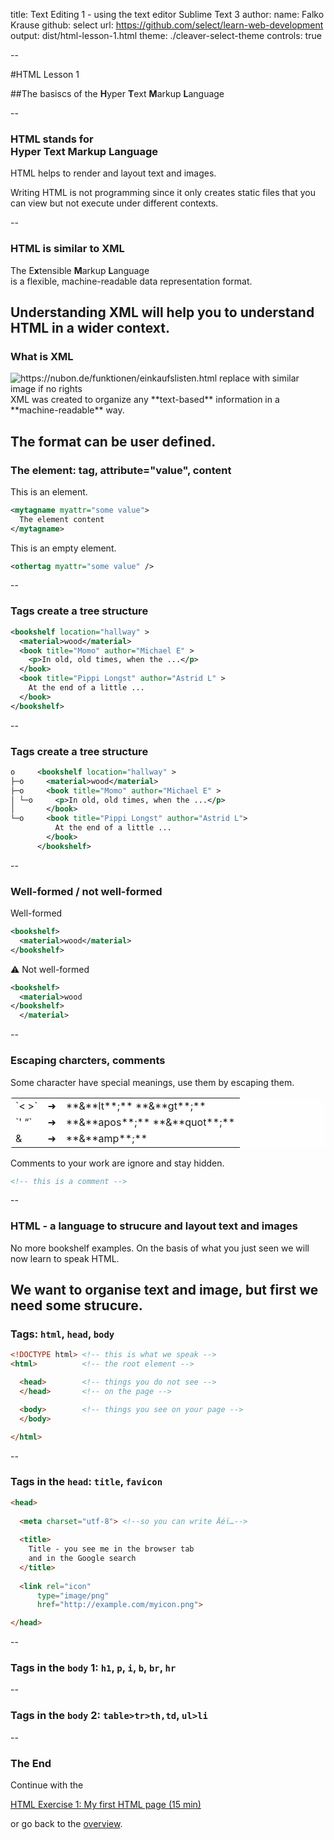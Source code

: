 title: Text Editing 1 - using the text editor Sublime Text 3
author:
  name: Falko Krause
  github: select
  url: https://github.com/select/learn-web-development
output: dist/html-lesson-1.html
theme: ./cleaver-select-theme
controls: true

--
<script src="js-sandbox.js" type="text/javascript" charset="utf-8"></script>
#HTML Lesson 1

##The basiscs of the **H**yper **T**ext **M**arkup **L**anguage

--
### HTML stands for <br>**H**yper **T**ext **M**arkup **L**anguage

HTML helps to render and layout text and images.

Writing HTML is not programming since it only creates static files that you can view but not execute under different contexts.

--
### HTML is similar to XML

The E**x**tensible **M**arkup **L**anguage<br>
is a flexible, machine-readable data representation format.

Understanding XML will help you to understand HTML in a wider context.
--
### What is XML
<img src="einkaufsliste-digital-schreiben.jpg" alt="https://nubon.de/funktionen/einkaufslisten.html replace with similar image if no rights">
XML was created to organize any **text-based** information in a **machine-readable** way.

The format can be **user defined**.
--
### The element: tag, attribute="value", content
This is an element.
```xml
<mytagname myattr="some value">
  The element content
</mytagname>
```
This is an empty element.
```xml
<othertag myattr="some value" />
```

--
### Tags create a tree structure
```xml
<bookshelf location="hallway" >
  <material>wood</material>
  <book title="Momo" author="Michael E" >
    <p>In old, old times, when the ...</p>
  </book>
  <book title="Pippi Longst" author="Astrid L" >
    At the end of a little ...
  </book>
</bookshelf>
```

--
### Tags create a tree structure
```xml
o     <bookshelf location="hallway" >
├─o     <material>wood</material>
├─o     <book title="Momo" author="Michael E" >
│ └─o     <p>In old, old times, when the ...</p>
│       </book>
└─o     <book title="Pippi Longst" author="Astrid L">
          At the end of a little ...
        </book>
      </bookshelf>
```

--
### Well-formed / not well-formed
Well-formed
```xml
<bookshelf>
  <material>wood</material>
</bookshelf>
```
⚠ Not well-formed
```xml
<bookshelf>
  <material>wood
</bookshelf>
  </material>

```
--
### Escaping charcters, comments
Some character have special meanings, use them by escaping them.

<table style="background-color: rgba(255, 255, 255, 0.7); width: 100%; border-radius: 3px">
  <tr>
    <td>`< >`</td>
    <td>➜</td>
    <td>**&amp;**lt**;** **&amp;**gt**;**</td>
  </tr>
    <td>`' “`</td>
    <td>➜</td>
    <td>**&amp;**apos**;** **&amp;**quot**;**</td>
  </tr>
  <tr>
    <td>&amp;</td>
    <td>➜</td>
    <td>**&amp;**amp**;** </td>
  </tr>
</table>

Comments to your work are ignore and stay hidden.
```xml
<!-- this is a comment -->
```

   
--
### HTML - a language to strucure and layout text and images
No more bookshelf examples. On the basis of what you just seen we will now learn to speak HTML.

We want to organise text and image, but first we need some strucure.
--
### Tags: `html`, `head`, `body`
```html
<!DOCTYPE html> <!-- this is what we speak -->
<html>          <!-- the root element -->

  <head>        <!-- things you do not see -->
  </head>       <!-- on the page -->

  <body>        <!-- things you see on your page -->
  </body>

</html>
```
--
### Tags in the `head`: `title`, `favicon`
```html
<head>
  
  <meta charset="utf-8"> <!--so you can write Äéϊ…-->
  
  <title>
    Title - you see me in the browser tab 
    and in the Google search
  </title>
  
  <link rel="icon" 
      type="image/png" 
      href="http://example.com/myicon.png">

</head>
```
--

### Tags in the `body` 1: `h1`, `p`, `i`, `b`, `br`, `hr`
<div class="js-sandbox" data-height="400">
<script type="text/plain" class="editor-html" ><h1>Heading 1</h1>

<p>
  I am a paragraph. 
  Here are <i>some</i> text 
  <b>formatting</b> tags.

  <br>
  
  There was a line break and a 
  horzontal ruler is below.
  
  <hr>
  
  You can play with the code 
  yourself now.

</p></script>
</div>

--
### Tags in the `body` 2: `table>tr>th,td`, `ul>li`
<div class="js-sandbox" data-height="400">
<script type="text/plain" class="editor-html" ><h1>Table</h1>
<table>
  <tr>
    <th>Name</th>
    <th>Desciption</th>
  </tr>
  <tr>
    <td>tr</td>
    <td>a table row</td>
  </tr>
  <tr>
    <td>td</td>
    <td>a table column</td>
  </tr>
</table>

<h1>List</h1>
<ul>
  <li>this</li>
  <li>is</li>
  <li>a list</li>
</ul>
</script>
</div>
<style type="text/css" class="rendered-css">
  .rendered-html table td, .rendered-html table th{
    border: 1px solid;
  }
  </style>
</div>

--
### The End
Continue with the 

<a href="html-exercise-1.html">HTML Exercise 1: My first HTML page (15 min)</a>

or go back to the <a href="https://github.com/select/learn-web-development">overview</a>.
